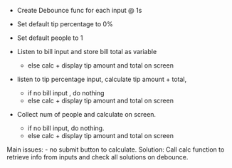 - Create Debounce func for each input @ 1s

- Set default tip percentage to 0%
- Set default people to 1

- Listen to bill input and store bill total as variable

  - else calc + display tip amount and total on screen

- listen to tip percentage input, calculate tip amount + total,

  - if no bill input , do nothing
  - else calc + display tip amount and total on screen

- Collect num of people and calculate on screen.

  - if no bill input, do nothing.
  - else calc + display tip amount and total on screen

Main issues: - no submit button to calculate.
Solution: Call calc function to retrieve info from inputs and check all solutions on debounce.
